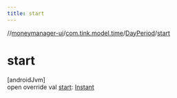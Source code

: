 ```yaml
---
title: start
---
```

//[moneymanager-ui](../../../index.html)/[com.tink.model.time](../index.html)/[DayPeriod](index.html)/[start](start.html)



# start



[androidJvm]\
open override val [start](start.html): [Instant](https://developer.android.com/reference/kotlin/java/time/Instant.html)




